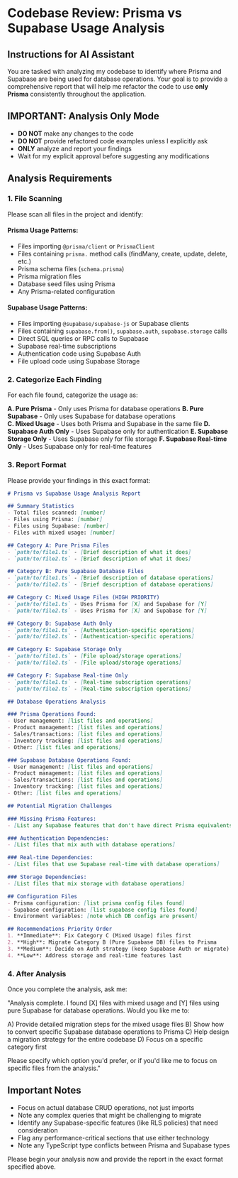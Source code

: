 # Codebase Review: Prisma vs Supabase Usage Analysis

## Instructions for AI Assistant

You are tasked with analyzing my codebase to identify where Prisma and Supabase are being used for database operations. Your goal is to provide a comprehensive report that will help me refactor the code to use **only Prisma** consistently throughout the application.

## IMPORTANT: Analysis Only Mode
- **DO NOT** make any changes to the code
- **DO NOT** provide refactored code examples unless I explicitly ask
- **ONLY** analyze and report your findings
- Wait for my explicit approval before suggesting any modifications

## Analysis Requirements

### 1. File Scanning
Please scan all files in the project and identify:

#### Prisma Usage Patterns:
- Files importing `@prisma/client` or `PrismaClient`
- Files containing `prisma.` method calls (findMany, create, update, delete, etc.)
- Prisma schema files (`schema.prisma`)
- Prisma migration files
- Database seed files using Prisma
- Any Prisma-related configuration

#### Supabase Usage Patterns:
- Files importing `@supabase/supabase-js` or Supabase clients
- Files containing `supabase.from()`, `supabase.auth`, `supabase.storage` calls
- Direct SQL queries or RPC calls to Supabase
- Supabase real-time subscriptions
- Authentication code using Supabase Auth
- File upload code using Supabase Storage

### 2. Categorize Each Finding
For each file found, categorize the usage as:

**A. Pure Prisma** - Only uses Prisma for database operations
**B. Pure Supabase** - Only uses Supabase for database operations  
**C. Mixed Usage** - Uses both Prisma and Supabase in the same file
**D. Supabase Auth Only** - Uses Supabase only for authentication
**E. Supabase Storage Only** - Uses Supabase only for file storage
**F. Supabase Real-time Only** - Uses Supabase only for real-time features

### 3. Report Format

Please provide your findings in this exact format:

```markdown
# Prisma vs Supabase Usage Analysis Report

## Summary Statistics
- Total files scanned: [number]
- Files using Prisma: [number]
- Files using Supabase: [number]
- Files with mixed usage: [number]

## Category A: Pure Prisma Files
- `path/to/file1.ts` - [Brief description of what it does]
- `path/to/file2.ts` - [Brief description of what it does]

## Category B: Pure Supabase Database Files
- `path/to/file1.ts` - [Brief description of database operations]
- `path/to/file2.ts` - [Brief description of database operations]

## Category C: Mixed Usage Files (HIGH PRIORITY)
- `path/to/file1.ts` - Uses Prisma for [X] and Supabase for [Y]
- `path/to/file2.ts` - Uses Prisma for [X] and Supabase for [Y]

## Category D: Supabase Auth Only
- `path/to/file1.ts` - [Authentication-specific operations]
- `path/to/file2.ts` - [Authentication-specific operations]

## Category E: Supabase Storage Only
- `path/to/file1.ts` - [File upload/storage operations]
- `path/to/file2.ts` - [File upload/storage operations]

## Category F: Supabase Real-time Only
- `path/to/file1.ts` - [Real-time subscription operations]
- `path/to/file2.ts` - [Real-time subscription operations]

## Database Operations Analysis

### Prisma Operations Found:
- User management: [list files and operations]
- Product management: [list files and operations]
- Sales/transactions: [list files and operations]
- Inventory tracking: [list files and operations]
- Other: [list files and operations]

### Supabase Database Operations Found:
- User management: [list files and operations]
- Product management: [list files and operations]
- Sales/transactions: [list files and operations]
- Inventory tracking: [list files and operations]
- Other: [list files and operations]

## Potential Migration Challenges

### Missing Prisma Features:
- [List any Supabase features that don't have direct Prisma equivalents]

### Authentication Dependencies:
- [List files that mix auth with database operations]

### Real-time Dependencies:
- [List files that use Supabase real-time with database operations]

### Storage Dependencies:
- [List files that mix storage with database operations]

## Configuration Files
- Prisma configuration: [list prisma config files found]
- Supabase configuration: [list supabase config files found]
- Environment variables: [note which DB configs are present]

## Recommendations Priority Order
1. **Immediate**: Fix Category C (Mixed Usage) files first
2. **High**: Migrate Category B (Pure Supabase DB) files to Prisma
3. **Medium**: Decide on Auth strategy (keep Supabase Auth or migrate)
4. **Low**: Address storage and real-time features last
```

### 4. After Analysis
Once you complete the analysis, ask me:

"Analysis complete. I found [X] files with mixed usage and [Y] files using pure Supabase for database operations. Would you like me to:

A) Provide detailed migration steps for the mixed usage files
B) Show how to convert specific Supabase database operations to Prisma
C) Help design a migration strategy for the entire codebase
D) Focus on a specific category first

Please specify which option you'd prefer, or if you'd like me to focus on specific files from the analysis."

## Important Notes
- Focus on actual database CRUD operations, not just imports
- Note any complex queries that might be challenging to migrate
- Identify any Supabase-specific features (like RLS policies) that need consideration
- Flag any performance-critical sections that use either technology
- Note any TypeScript type conflicts between Prisma and Supabase types

Please begin your analysis now and provide the report in the exact format specified above.